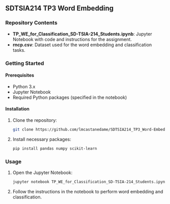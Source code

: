 ## SDTSIA214 TP3 Word Embedding

### Repository Contents
- **TP_WE_for_Classification_SD-TSIA-214_Students.ipynb**: Jupyter Notebook with code and instructions for the assignment.
- **rncp.csv**: Dataset used for the word embedding and classification tasks.

### Getting Started
#### Prerequisites
- Python 3.x
- Jupyter Notebook
- Required Python packages (specified in the notebook)

#### Installation
1. Clone the repository:
   ```sh
   git clone https://github.com/lmcastanedame/SDTSIA214_TP3_Word-Embedding.git
   ```
2. Install necessary packages:
   ```sh
   pip install pandas numpy scikit-learn
   ```

### Usage
1. Open the Jupyter Notebook:
   ```sh
   jupyter notebook TP_WE_for_Classification_SD-TSIA-214_Students.ipynb
   ```
2. Follow the instructions in the notebook to perform word embedding and classification.
